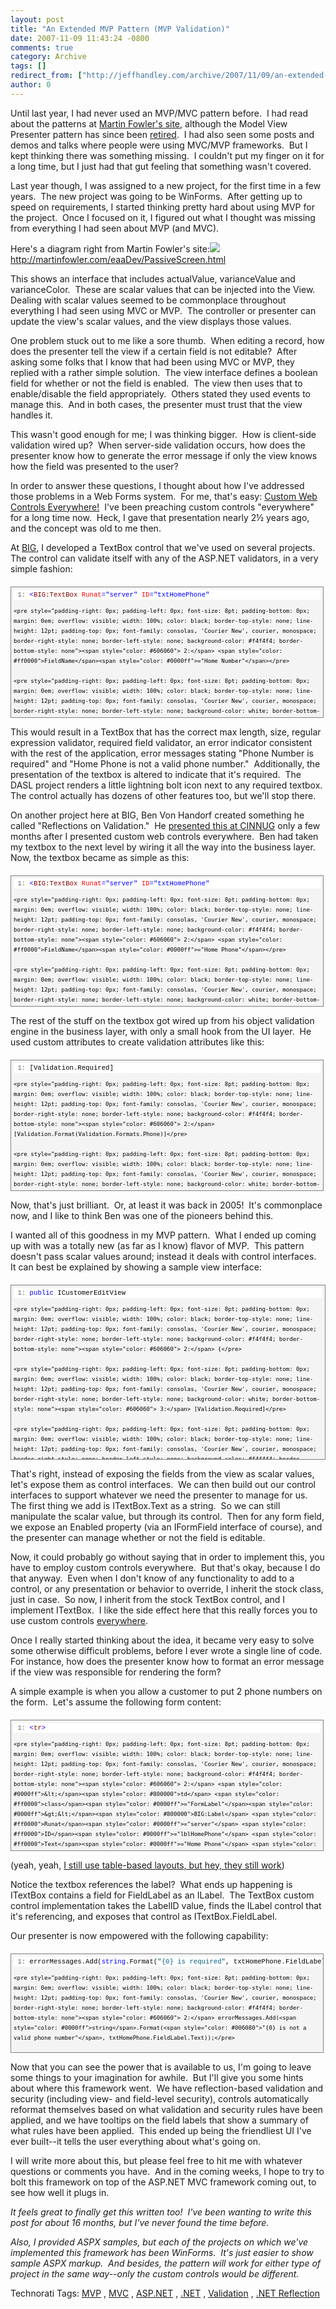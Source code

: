 ```yaml
---
layout: post
title: "An Extended MVP Pattern (MVP Validation)"
date: 2007-11-09 11:43:24 -0800
comments: true
category: Archive
tags: []
redirect_from: ["http://jeffhandley.com/archive/2007/11/09/an-extended-mvp-pattern-mvp-validation"]
author: 0
---
```

<!-- more -->
<p>Until last year, I had never used an MVP/MVC pattern before.  I had read about the patterns at <a href="http://www.MartinFowler.com" target="_blank">Martin Fowler's site</a>, although the Model View Presenter pattern has since been <a href="http://martinfowler.com/eaaDev/ModelViewPresenter.html" target="_blank">retired</a>.  I had also seen some posts and demos and talks where people were using MVC/MVP frameworks.  But I kept thinking there was something missing.  I couldn't put my finger on it for a long time, but I just had that gut feeling that something wasn't covered.</p>  <p>Last year though, I was assigned to a new project, for the first time in a few years.  The new project was going to be WinForms.  After getting up to speed on requirements, I started thinking pretty hard about using MVP for the project.  Once I focused on it, I figured out what I thought was missing from everything I had seen about MVP (and MVC).</p>  <p>Here's a diagram right from Martin Fowler's site:<img id="id" src="http://martinfowler.com/eaaDev/passiveScreen/asssesIntermed-cd.gif" />     <br /><a title="http://martinfowler.com/eaaDev/PassiveScreen.html" href="http://martinfowler.com/eaaDev/PassiveScreen.html">http://martinfowler.com/eaaDev/PassiveScreen.html</a></p>  <p>This shows an interface that includes actualValue, varianceValue and varianceColor.  These are scalar values that can be injected into the View.  Dealing with scalar values seemed to be commonplace throughout everything I had seen using MVC or MVP.  The controller or presenter can update the view's scalar values, and the view displays those values.</p>  <p>One problem stuck out to me like a sore thumb.  When editing a record, how does the presenter tell the view if a certain field is not editable?  After asking some folks that I know that had been using MVC or MVP, they replied with a rather simple solution.  The view interface defines a boolean field for whether or not the field is enabled.  The view then uses that to enable/disable the field appropriately.  Others stated they used events to manage this.  And in both cases, the presenter must trust that the view handles it.</p>  <p>This wasn't good enough for me; I was thinking bigger.  How is client-side validation wired up?  When server-side validation occurs, how does the presenter know how to generate the error message if only the view knows how the field was presented to the user?</p>  <p>In order to answer these questions, I thought about how I've addressed those problems in a Web Forms system.  For me, that's easy: <a href="http://oldblog.jeffhandley.com/index.php/2005/05/22/custom-web-controls-everywhere/" target="_blank">Custom Web Controls Everywhere!</a>  I've been preaching custom controls "everywhere" for a long time now.  Heck, I gave that presentation nearly 2½ years ago, and the concept was old to me then.</p>  <p>At <a href="http://www.bigsolutions.com" target="_blank">BIG</a>, I developed a TextBox control that we've used on several projects.  The control can validate itself with any of the ASP.NET validators, in a very simple fashion:</p>  <div style="border-right: gray 1px solid; padding-right: 4px; border-top: gray 1px solid; padding-left: 4px; font-size: 8pt; padding-bottom: 4px; margin: 20px 0px 10px; overflow: auto; border-left: gray 1px solid; width: 97.5%; cursor: text; max-height: 200px; line-height: 12pt; padding-top: 4px; border-bottom: gray 1px solid; font-family: consolas, 'Courier New', courier, monospace; background-color: #f4f4f4">   <div style="padding-right: 0px; padding-left: 0px; font-size: 8pt; padding-bottom: 0px; overflow: visible; width: 100%; color: black; border-top-style: none; line-height: 12pt; padding-top: 0px; font-family: consolas, 'Courier New', courier, monospace; border-right-style: none; border-left-style: none; background-color: #f4f4f4; border-bottom-style: none">     <pre style="padding-right: 0px; padding-left: 0px; font-size: 8pt; padding-bottom: 0px; margin: 0em; overflow: visible; width: 100%; color: black; border-top-style: none; line-height: 12pt; padding-top: 0px; font-family: consolas, 'Courier New', courier, monospace; border-right-style: none; border-left-style: none; background-color: white; border-bottom-style: none"><span style="color: #606060"> 1:</span> <span style="color: #0000ff">&lt;</span><span style="color: #800000">BIG:TextBox</span> <span style="color: #ff0000">Runat</span><span style="color: #0000ff">="server"</span> <span style="color: #ff0000">ID</span><span style="color: #0000ff">="txtHomePhone"</span></pre>

    <pre style="padding-right: 0px; padding-left: 0px; font-size: 8pt; padding-bottom: 0px; margin: 0em; overflow: visible; width: 100%; color: black; border-top-style: none; line-height: 12pt; padding-top: 0px; font-family: consolas, 'Courier New', courier, monospace; border-right-style: none; border-left-style: none; background-color: #f4f4f4; border-bottom-style: none"><span style="color: #606060"> 2:</span> <span style="color: #ff0000">FieldName</span><span style="color: #0000ff">="Home Number"</span></pre>

    <pre style="padding-right: 0px; padding-left: 0px; font-size: 8pt; padding-bottom: 0px; margin: 0em; overflow: visible; width: 100%; color: black; border-top-style: none; line-height: 12pt; padding-top: 0px; font-family: consolas, 'Courier New', courier, monospace; border-right-style: none; border-left-style: none; background-color: white; border-bottom-style: none"><span style="color: #606060"> 3:</span> <span style="color: #ff0000">Required-Enabled</span><span style="color: #0000ff">="True"</span></pre>

    <pre style="padding-right: 0px; padding-left: 0px; font-size: 8pt; padding-bottom: 0px; margin: 0em; overflow: visible; width: 100%; color: black; border-top-style: none; line-height: 12pt; padding-top: 0px; font-family: consolas, 'Courier New', courier, monospace; border-right-style: none; border-left-style: none; background-color: #f4f4f4; border-bottom-style: none"><span style="color: #606060"> 4:</span> <span style="color: #ff0000">Format</span><span style="color: #0000ff">="Phone"</span> <span style="color: #0000ff">/&gt;</span></pre>
  </div>
</div>

<p>This would result in a TextBox that has the correct max length, size, regular expression validator, required field validator, an error indicator consistent with the rest of the application, error messages stating "Phone Number is required" and "Home Phone is not a valid phone number."  Additionally, the presentation of the textbox is altered to indicate that it's required.  The DASL project renders a little lightning bolt icon next to any required textbox.  The control actually has dozens of other features too, but we'll stop there.</p>

<p>On another project here at BIG, Ben Von Handorf created something he called "Reflections on Validation."  He <a href="http://cinnug.org/blogs/blog/archive/2005/09/28/62.aspx" target="_blank">presented this at CINNUG</a> only a few months after I presented custom web controls everywhere.  Ben had taken my textbox to the next level by wiring it all the way into the business layer.  Now, the textbox became as simple as this:</p>

<div style="border-right: gray 1px solid; padding-right: 4px; border-top: gray 1px solid; padding-left: 4px; font-size: 8pt; padding-bottom: 4px; margin: 20px 0px 10px; overflow: auto; border-left: gray 1px solid; width: 97.5%; cursor: text; max-height: 200px; line-height: 12pt; padding-top: 4px; border-bottom: gray 1px solid; font-family: consolas, 'Courier New', courier, monospace; background-color: #f4f4f4">
  <div style="padding-right: 0px; padding-left: 0px; font-size: 8pt; padding-bottom: 0px; overflow: visible; width: 100%; color: black; border-top-style: none; line-height: 12pt; padding-top: 0px; font-family: consolas, 'Courier New', courier, monospace; border-right-style: none; border-left-style: none; background-color: #f4f4f4; border-bottom-style: none">
    <pre style="padding-right: 0px; padding-left: 0px; font-size: 8pt; padding-bottom: 0px; margin: 0em; overflow: visible; width: 100%; color: black; border-top-style: none; line-height: 12pt; padding-top: 0px; font-family: consolas, 'Courier New', courier, monospace; border-right-style: none; border-left-style: none; background-color: white; border-bottom-style: none"><span style="color: #606060"> 1:</span> <span style="color: #0000ff">&lt;</span><span style="color: #800000">BIG:TextBox</span> <span style="color: #ff0000">Runat</span><span style="color: #0000ff">="server"</span> <span style="color: #ff0000">ID</span><span style="color: #0000ff">="txtHomePhone"</span></pre>

    <pre style="padding-right: 0px; padding-left: 0px; font-size: 8pt; padding-bottom: 0px; margin: 0em; overflow: visible; width: 100%; color: black; border-top-style: none; line-height: 12pt; padding-top: 0px; font-family: consolas, 'Courier New', courier, monospace; border-right-style: none; border-left-style: none; background-color: #f4f4f4; border-bottom-style: none"><span style="color: #606060"> 2:</span> <span style="color: #ff0000">FieldName</span><span style="color: #0000ff">="Home Phone"</span></pre>

    <pre style="padding-right: 0px; padding-left: 0px; font-size: 8pt; padding-bottom: 0px; margin: 0em; overflow: visible; width: 100%; color: black; border-top-style: none; line-height: 12pt; padding-top: 0px; font-family: consolas, 'Courier New', courier, monospace; border-right-style: none; border-left-style: none; background-color: white; border-bottom-style: none"><span style="color: #606060"> 3:</span> <span style="color: #ff0000">Property</span><span style="color: #0000ff">="HomePhone"</span> <span style="color: #0000ff">/&gt;</span></pre>
  </div>
</div>

<p>The rest of the stuff on the textbox got wired up from his object validation engine in the business layer, with only a small hook from the UI layer.  He used custom attributes to create validation attributes like this:</p>

<div style="border-right: gray 1px solid; padding-right: 4px; border-top: gray 1px solid; padding-left: 4px; font-size: 8pt; padding-bottom: 4px; margin: 20px 0px 10px; overflow: auto; border-left: gray 1px solid; width: 97.5%; cursor: text; max-height: 200px; line-height: 12pt; padding-top: 4px; border-bottom: gray 1px solid; font-family: consolas, 'Courier New', courier, monospace; background-color: #f4f4f4">
  <div style="padding-right: 0px; padding-left: 0px; font-size: 8pt; padding-bottom: 0px; overflow: visible; width: 100%; color: black; border-top-style: none; line-height: 12pt; padding-top: 0px; font-family: consolas, 'Courier New', courier, monospace; border-right-style: none; border-left-style: none; background-color: #f4f4f4; border-bottom-style: none">
    <pre style="padding-right: 0px; padding-left: 0px; font-size: 8pt; padding-bottom: 0px; margin: 0em; overflow: visible; width: 100%; color: black; border-top-style: none; line-height: 12pt; padding-top: 0px; font-family: consolas, 'Courier New', courier, monospace; border-right-style: none; border-left-style: none; background-color: white; border-bottom-style: none"><span style="color: #606060"> 1:</span> [Validation.Required]</pre>

    <pre style="padding-right: 0px; padding-left: 0px; font-size: 8pt; padding-bottom: 0px; margin: 0em; overflow: visible; width: 100%; color: black; border-top-style: none; line-height: 12pt; padding-top: 0px; font-family: consolas, 'Courier New', courier, monospace; border-right-style: none; border-left-style: none; background-color: #f4f4f4; border-bottom-style: none"><span style="color: #606060"> 2:</span> [Validation.Format(Validation.Formats.Phone)]</pre>

    <pre style="padding-right: 0px; padding-left: 0px; font-size: 8pt; padding-bottom: 0px; margin: 0em; overflow: visible; width: 100%; color: black; border-top-style: none; line-height: 12pt; padding-top: 0px; font-family: consolas, 'Courier New', courier, monospace; border-right-style: none; border-left-style: none; background-color: white; border-bottom-style: none"><span style="color: #606060"> 3:</span> <span style="color: #0000ff">public</span> <span style="color: #0000ff">string</span> HomePhone</pre>

    <pre style="padding-right: 0px; padding-left: 0px; font-size: 8pt; padding-bottom: 0px; margin: 0em; overflow: visible; width: 100%; color: black; border-top-style: none; line-height: 12pt; padding-top: 0px; font-family: consolas, 'Courier New', courier, monospace; border-right-style: none; border-left-style: none; background-color: #f4f4f4; border-bottom-style: none"><span style="color: #606060"> 4:</span> {</pre>

    <pre style="padding-right: 0px; padding-left: 0px; font-size: 8pt; padding-bottom: 0px; margin: 0em; overflow: visible; width: 100%; color: black; border-top-style: none; line-height: 12pt; padding-top: 0px; font-family: consolas, 'Courier New', courier, monospace; border-right-style: none; border-left-style: none; background-color: white; border-bottom-style: none"><span style="color: #606060"> 5:</span> get { <span style="color: #0000ff">return</span> _homePhone; }</pre>

    <pre style="padding-right: 0px; padding-left: 0px; font-size: 8pt; padding-bottom: 0px; margin: 0em; overflow: visible; width: 100%; color: black; border-top-style: none; line-height: 12pt; padding-top: 0px; font-family: consolas, 'Courier New', courier, monospace; border-right-style: none; border-left-style: none; background-color: #f4f4f4; border-bottom-style: none"><span style="color: #606060"> 6:</span> set { _homePhone = <span style="color: #0000ff">value</span>; }</pre>

    <pre style="padding-right: 0px; padding-left: 0px; font-size: 8pt; padding-bottom: 0px; margin: 0em; overflow: visible; width: 100%; color: black; border-top-style: none; line-height: 12pt; padding-top: 0px; font-family: consolas, 'Courier New', courier, monospace; border-right-style: none; border-left-style: none; background-color: white; border-bottom-style: none"><span style="color: #606060"> 7:</span> }</pre>
  </div>
</div>

<p>Now, that's just brilliant.  Or, at least it was back in 2005!  It's commonplace now, and I like to think Ben was one of the pioneers behind this.</p>

<p>I wanted all of this goodness in my MVP pattern.  What I ended up coming up with was a totally new (as far as I know) flavor of MVP.  This pattern doesn't pass scalar values around; instead it deals with control interfaces.  It can best be explained by showing a sample view interface:</p>

<div style="border-right: gray 1px solid; padding-right: 4px; border-top: gray 1px solid; padding-left: 4px; font-size: 8pt; padding-bottom: 4px; margin: 20px 0px 10px; overflow: auto; border-left: gray 1px solid; width: 98.03%; cursor: text; max-height: 270px; line-height: 12pt; padding-top: 4px; border-bottom: gray 1px solid; font-family: consolas, 'Courier New', courier, monospace; height: 326px; background-color: #f4f4f4">
  <div style="padding-right: 0px; padding-left: 0px; font-size: 8pt; padding-bottom: 0px; overflow: visible; width: 100%; color: black; border-top-style: none; line-height: 12pt; padding-top: 0px; font-family: consolas, 'Courier New', courier, monospace; border-right-style: none; border-left-style: none; background-color: #f4f4f4; border-bottom-style: none">
    <pre style="padding-right: 0px; padding-left: 0px; font-size: 8pt; padding-bottom: 0px; margin: 0em; overflow: visible; width: 100%; color: black; border-top-style: none; line-height: 12pt; padding-top: 0px; font-family: consolas, 'Courier New', courier, monospace; border-right-style: none; border-left-style: none; background-color: white; border-bottom-style: none"><span style="color: #606060"> 1:</span> <span style="color: #0000ff">public</span> ICustomerEditView</pre>

    <pre style="padding-right: 0px; padding-left: 0px; font-size: 8pt; padding-bottom: 0px; margin: 0em; overflow: visible; width: 100%; color: black; border-top-style: none; line-height: 12pt; padding-top: 0px; font-family: consolas, 'Courier New', courier, monospace; border-right-style: none; border-left-style: none; background-color: #f4f4f4; border-bottom-style: none"><span style="color: #606060"> 2:</span> {</pre>

    <pre style="padding-right: 0px; padding-left: 0px; font-size: 8pt; padding-bottom: 0px; margin: 0em; overflow: visible; width: 100%; color: black; border-top-style: none; line-height: 12pt; padding-top: 0px; font-family: consolas, 'Courier New', courier, monospace; border-right-style: none; border-left-style: none; background-color: white; border-bottom-style: none"><span style="color: #606060"> 3:</span> [Validation.Required]</pre>

    <pre style="padding-right: 0px; padding-left: 0px; font-size: 8pt; padding-bottom: 0px; margin: 0em; overflow: visible; width: 100%; color: black; border-top-style: none; line-height: 12pt; padding-top: 0px; font-family: consolas, 'Courier New', courier, monospace; border-right-style: none; border-left-style: none; background-color: #f4f4f4; border-bottom-style: none"><span style="color: #606060"> 4:</span> ITextBox txtFirstName;</pre>

    <pre style="padding-right: 0px; padding-left: 0px; font-size: 8pt; padding-bottom: 0px; margin: 0em; overflow: visible; width: 100%; color: black; border-top-style: none; line-height: 12pt; padding-top: 0px; font-family: consolas, 'Courier New', courier, monospace; border-right-style: none; border-left-style: none; background-color: white; border-bottom-style: none"><span style="color: #606060"> 5:</span>  </pre>

    <pre style="padding-right: 0px; padding-left: 0px; font-size: 8pt; padding-bottom: 0px; margin: 0em; overflow: visible; width: 100%; color: black; border-top-style: none; line-height: 12pt; padding-top: 0px; font-family: consolas, 'Courier New', courier, monospace; border-right-style: none; border-left-style: none; background-color: #f4f4f4; border-bottom-style: none"><span style="color: #606060"> 6:</span> ITextBox txtMiddleName;</pre>

    <pre style="padding-right: 0px; padding-left: 0px; font-size: 8pt; padding-bottom: 0px; margin: 0em; overflow: visible; width: 100%; color: black; border-top-style: none; line-height: 12pt; padding-top: 0px; font-family: consolas, 'Courier New', courier, monospace; border-right-style: none; border-left-style: none; background-color: white; border-bottom-style: none"><span style="color: #606060"> 7:</span>  </pre>

    <pre style="padding-right: 0px; padding-left: 0px; font-size: 8pt; padding-bottom: 0px; margin: 0em; overflow: visible; width: 100%; color: black; border-top-style: none; line-height: 12pt; padding-top: 0px; font-family: consolas, 'Courier New', courier, monospace; border-right-style: none; border-left-style: none; background-color: #f4f4f4; border-bottom-style: none"><span style="color: #606060"> 8:</span> [Validation.Required]</pre>

    <pre style="padding-right: 0px; padding-left: 0px; font-size: 8pt; padding-bottom: 0px; margin: 0em; overflow: visible; width: 100%; color: black; border-top-style: none; line-height: 12pt; padding-top: 0px; font-family: consolas, 'Courier New', courier, monospace; border-right-style: none; border-left-style: none; background-color: white; border-bottom-style: none"><span style="color: #606060"> 9:</span> ITextBox txtLastName;</pre>

    <pre style="padding-right: 0px; padding-left: 0px; font-size: 8pt; padding-bottom: 0px; margin: 0em; overflow: visible; width: 100%; color: black; border-top-style: none; line-height: 12pt; padding-top: 0px; font-family: consolas, 'Courier New', courier, monospace; border-right-style: none; border-left-style: none; background-color: #f4f4f4; border-bottom-style: none"><span style="color: #606060"> 10:</span>  </pre>

    <pre style="padding-right: 0px; padding-left: 0px; font-size: 8pt; padding-bottom: 0px; margin: 0em; overflow: visible; width: 100%; color: black; border-top-style: none; line-height: 12pt; padding-top: 0px; font-family: consolas, 'Courier New', courier, monospace; border-right-style: none; border-left-style: none; background-color: white; border-bottom-style: none"><span style="color: #606060"> 11:</span> ITextBox txtAddress;</pre>

    <pre style="padding-right: 0px; padding-left: 0px; font-size: 8pt; padding-bottom: 0px; margin: 0em; overflow: visible; width: 100%; color: black; border-top-style: none; line-height: 12pt; padding-top: 0px; font-family: consolas, 'Courier New', courier, monospace; border-right-style: none; border-left-style: none; background-color: #f4f4f4; border-bottom-style: none"><span style="color: #606060"> 12:</span> ITextBox txtCity;</pre>

    <pre style="padding-right: 0px; padding-left: 0px; font-size: 8pt; padding-bottom: 0px; margin: 0em; overflow: visible; width: 100%; color: black; border-top-style: none; line-height: 12pt; padding-top: 0px; font-family: consolas, 'Courier New', courier, monospace; border-right-style: none; border-left-style: none; background-color: white; border-bottom-style: none"><span style="color: #606060"> 13:</span> IComboBox cboState;</pre>

    <pre style="padding-right: 0px; padding-left: 0px; font-size: 8pt; padding-bottom: 0px; margin: 0em; overflow: visible; width: 100%; color: black; border-top-style: none; line-height: 12pt; padding-top: 0px; font-family: consolas, 'Courier New', courier, monospace; border-right-style: none; border-left-style: none; background-color: #f4f4f4; border-bottom-style: none"><span style="color: #606060"> 14:</span> ITextBox txtZipCode;</pre>

    <pre style="padding-right: 0px; padding-left: 0px; font-size: 8pt; padding-bottom: 0px; margin: 0em; overflow: visible; width: 100%; color: black; border-top-style: none; line-height: 12pt; padding-top: 0px; font-family: consolas, 'Courier New', courier, monospace; border-right-style: none; border-left-style: none; background-color: white; border-bottom-style: none"><span style="color: #606060"> 15:</span> ICheckBox chkOnMailingList;</pre>

    <pre style="padding-right: 0px; padding-left: 0px; font-size: 8pt; padding-bottom: 0px; margin: 0em; overflow: visible; width: 100%; color: black; border-top-style: none; line-height: 12pt; padding-top: 0px; font-family: consolas, 'Courier New', courier, monospace; border-right-style: none; border-left-style: none; background-color: #f4f4f4; border-bottom-style: none"><span style="color: #606060"> 16:</span> }</pre>
  </div>
</div>

<p>That's right, instead of exposing the fields from the view as scalar values, let's expose them as control interfaces.  We can then build out our control interfaces to support whatever we need the presenter to manage for us.  The first thing we add is ITextBox.Text as a string.  So we can still manipulate the scalar value, but through its control.  Then for any form field, we expose an Enabled property (via an IFormField interface of course), and the presenter can manage whether or not the field is editable.</p>

<p>Now, it could probably go without saying that in order to implement this, you have to employ custom controls everywhere.  But that's okay, because I do that anyway.  Even when I don't know of any functionality to add to a control, or any presentation or behavior to override, I inherit the stock class, just in case.  So now, I inherit from the stock TextBox control, and I implement ITextBox.  I like the side effect here that this really forces you to use custom controls <u>everywhere</u>.</p>

<p>Once I really started thinking about the idea, it became very easy to solve some otherwise difficult problems, before I ever wrote a single line of code.  For instance, how does the presenter know how to format an error message if the view was responsible for rendering the form?</p>

<p>A simple example is when you allow a customer to put 2 phone numbers on the form.  Let's assume the following form content:</p>

<div style="border-right: gray 1px solid; padding-right: 4px; border-top: gray 1px solid; padding-left: 4px; font-size: 8pt; padding-bottom: 4px; margin: 20px 0px 10px; overflow: auto; border-left: gray 1px solid; width: 97.5%; cursor: text; max-height: 200px; line-height: 12pt; padding-top: 4px; border-bottom: gray 1px solid; font-family: consolas, 'Courier New', courier, monospace; background-color: #f4f4f4">
  <div style="padding-right: 0px; padding-left: 0px; font-size: 8pt; padding-bottom: 0px; overflow: visible; width: 100%; color: black; border-top-style: none; line-height: 12pt; padding-top: 0px; font-family: consolas, 'Courier New', courier, monospace; border-right-style: none; border-left-style: none; background-color: #f4f4f4; border-bottom-style: none">
    <pre style="padding-right: 0px; padding-left: 0px; font-size: 8pt; padding-bottom: 0px; margin: 0em; overflow: visible; width: 100%; color: black; border-top-style: none; line-height: 12pt; padding-top: 0px; font-family: consolas, 'Courier New', courier, monospace; border-right-style: none; border-left-style: none; background-color: white; border-bottom-style: none"><span style="color: #606060"> 1:</span> <span style="color: #0000ff">&lt;</span><span style="color: #800000">tr</span><span style="color: #0000ff">&gt;</span></pre>

    <pre style="padding-right: 0px; padding-left: 0px; font-size: 8pt; padding-bottom: 0px; margin: 0em; overflow: visible; width: 100%; color: black; border-top-style: none; line-height: 12pt; padding-top: 0px; font-family: consolas, 'Courier New', courier, monospace; border-right-style: none; border-left-style: none; background-color: #f4f4f4; border-bottom-style: none"><span style="color: #606060"> 2:</span> <span style="color: #0000ff">&lt;</span><span style="color: #800000">td</span> <span style="color: #ff0000">class</span><span style="color: #0000ff">="FormLabel"</span><span style="color: #0000ff">&gt;&lt;</span><span style="color: #800000">BIG:Label</span> <span style="color: #ff0000">Runat</span><span style="color: #0000ff">="server"</span> <span style="color: #ff0000">ID</span><span style="color: #0000ff">="lblHomePhone"</span> <span style="color: #ff0000">Text</span><span style="color: #0000ff">="Home Phone"</span> <span style="color: #0000ff">/&gt;</span>:<span style="color: #0000ff">&lt;/</span><span style="color: #800000">td</span><span style="color: #0000ff">&gt;</span></pre>

    <pre style="padding-right: 0px; padding-left: 0px; font-size: 8pt; padding-bottom: 0px; margin: 0em; overflow: visible; width: 100%; color: black; border-top-style: none; line-height: 12pt; padding-top: 0px; font-family: consolas, 'Courier New', courier, monospace; border-right-style: none; border-left-style: none; background-color: white; border-bottom-style: none"><span style="color: #606060"> 3:</span> <span style="color: #0000ff">&lt;</span><span style="color: #800000">td</span> <span style="color: #ff0000">class</span><span style="color: #0000ff">="FormField"</span><span style="color: #0000ff">&gt;&lt;</span><span style="color: #800000">BIG:TextBox</span> <span style="color: #ff0000">Runat</span><span style="color: #0000ff">="server"</span> <span style="color: #ff0000">ID</span><span style="color: #0000ff">="txtHomePhone"</span> <span style="color: #ff0000">LabelID</span><span style="color: #0000ff">="lblHomePhone"</span> <span style="color: #0000ff">/&gt;&lt;/</span><span style="color: #800000">td</span><span style="color: #0000ff">&gt;</span></pre>

    <pre style="padding-right: 0px; padding-left: 0px; font-size: 8pt; padding-bottom: 0px; margin: 0em; overflow: visible; width: 100%; color: black; border-top-style: none; line-height: 12pt; padding-top: 0px; font-family: consolas, 'Courier New', courier, monospace; border-right-style: none; border-left-style: none; background-color: #f4f4f4; border-bottom-style: none"><span style="color: #606060"> 4:</span> <span style="color: #0000ff">&lt;/</span><span style="color: #800000">tr</span><span style="color: #0000ff">&gt;</span></pre>
  </div>
</div>

<p>(yeah, yeah, <a href="http://arcware.net/archive/2006/02/12/5871.aspx" target="_blank">I still use table-based layouts, but hey, they still work</a>)</p>

<p>Notice the textbox references the label?  What ends up happening is ITextBox contains a field for FieldLabel as an ILabel.  The TextBox custom control implementation takes the LabelID value, finds the ILabel control that it's referencing, and exposes that control as ITextBox.FieldLabel.</p>

<p>Our presenter is now empowered with the following capability:</p>

<div style="border-right: gray 1px solid; padding-right: 4px; border-top: gray 1px solid; padding-left: 4px; font-size: 8pt; padding-bottom: 4px; margin: 20px 0px 10px; overflow: auto; border-left: gray 1px solid; width: 97.5%; cursor: text; max-height: 200px; line-height: 12pt; padding-top: 4px; border-bottom: gray 1px solid; font-family: consolas, 'Courier New', courier, monospace; background-color: #f4f4f4">
  <div style="padding-right: 0px; padding-left: 0px; font-size: 8pt; padding-bottom: 0px; overflow: visible; width: 100%; color: black; border-top-style: none; line-height: 12pt; padding-top: 0px; font-family: consolas, 'Courier New', courier, monospace; border-right-style: none; border-left-style: none; background-color: #f4f4f4; border-bottom-style: none">
    <pre style="padding-right: 0px; padding-left: 0px; font-size: 8pt; padding-bottom: 0px; margin: 0em; overflow: visible; width: 100%; color: black; border-top-style: none; line-height: 12pt; padding-top: 0px; font-family: consolas, 'Courier New', courier, monospace; border-right-style: none; border-left-style: none; background-color: white; border-bottom-style: none"><span style="color: #606060"> 1:</span> errorMessages.Add(<span style="color: #0000ff">string</span>.Format(<span style="color: #006080">"{0} is required"</span>, txtHomePhone.FieldLabel.Text));</pre>

    <pre style="padding-right: 0px; padding-left: 0px; font-size: 8pt; padding-bottom: 0px; margin: 0em; overflow: visible; width: 100%; color: black; border-top-style: none; line-height: 12pt; padding-top: 0px; font-family: consolas, 'Courier New', courier, monospace; border-right-style: none; border-left-style: none; background-color: #f4f4f4; border-bottom-style: none"><span style="color: #606060"> 2:</span> errorMessages.Add(<span style="color: #0000ff">string</span>.Format(<span style="color: #006080">"{0} is not a valid phone number"</span>, txtHomePhone.FieldLabel.Text));</pre>
  </div>
</div>

<p>Now that you can see the power that is available to us, I'm going to leave some things to your imagination for awhile.  But I'll give you some hints about where this framework went.  We have reflection-based validation and security (including view- and field-level security), controls automatically reformat themselves based on what validation and security rules have been applied, and we have tooltips on the field labels that show a summary of what rules have been applied.  This ended up being the friendliest UI I've ever built--it tells the user everything about what's going on.</p>

<p>I will write more about this, but please feel free to hit me with whatever questions or comments you have.  And in the coming weeks, I hope to try to bolt this framework on top of the ASP.NET MVC framework coming out, to see how well it plugs in.</p>

<p><em>It feels great to finally get this written too!  I've been wanting to write this post for about 16 months, but I've never found the time before.</em></p>

<p><em>Also, I provided ASPX samples, but each of the projects on which we've implemented this framework has been WinForms.  It's just easier to show sample ASPX markup.  And besides, the pattern will work for either type of project in the same way--only the custom controls would be different.</em></p>

<div class="wlWriterSmartContent" id="scid:0767317B-992E-4b12-91E0-4F059A8CECA8:d41f7e62-31f9-4a3d-a348-46c3a3aa49f2" style="padding-right: 0px; display: inline; padding-left: 0px; float: none; padding-bottom: 0px; margin: 0px; padding-top: 0px">Technorati Tags: 
		<a href="http://technorati.com/tags/MVP/" rel="tag">MVP</a>
		, 
		<a href="http://technorati.com/tags/MVC/" rel="tag">MVC</a>
		, 
		<a href="http://technorati.com/tags/ASP.NET/" rel="tag">ASP.NET</a>
		, 
		<a href="http://technorati.com/tags/.NET/" rel="tag">.NET</a>
		, 
		<a href="http://technorati.com/tags/Validation/" rel="tag">Validation</a>
		, 
		<a href="http://technorati.com/tags/.NET%20Reflection/" rel="tag">.NET Reflection</a>
		</div>

